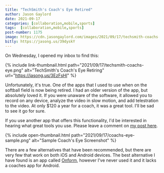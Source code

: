 ```yaml
---
title: "TechSmith's Coach's Eye Retired"
author: Jason Gaylord
date: 2021-09-17
categories: [collaboration,mobile,sports]
tags:  [collaboration,mobile,sports]
post-number: 1175
image: https://cdn.jasongaylord.com/images/2021/09/17/techsmith-coachs-eye.png
bitly: https://jasong.us/39dyskY
---
```


On Wednesday, I opened my inbox to find this:

{% include link-thumbnail.html path="2021/09/17/techsmith-coachs-eye.png" alt="TechSmith's Coach's Eye Retiring" url="https://jasong.us/3EzFsHl" %}

Unfortunately, it's true. One of the apps that I used to use when on the softball field is now being retired. I had an older version of the app, but absolutely loved it. If you were unaware of the software, it allowed you to record on any device, analyze the video in slow motion, and add telestration to the video. At only $120 a year for a coach, it was a great tool. I'll be sad to see it go for sure.

If you use another app that offers this functionality, I'd be interested in hearing what great tools you use. Please leave a comment on [my post here](https://jasong.us/39dyskY).

{% include open-thumbnail.html path="2021/09/17/coachs-eye-sample.png" alt="Sample Coach's Eye Screenshot" %}

There are a few alternatives that have been recommended, but there are very few that work on both iOS and Android devices. The best alternative I have found is an app called [Onform](https://jasong.us/3Errbfu), however I've never used it and it lacks a coaches app for Android.